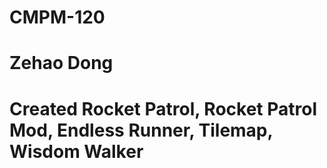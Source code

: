 # CMPM-120
# Zehao Dong
# Created Rocket Patrol, Rocket Patrol Mod, Endless Runner, Tilemap, Wisdom Walker
